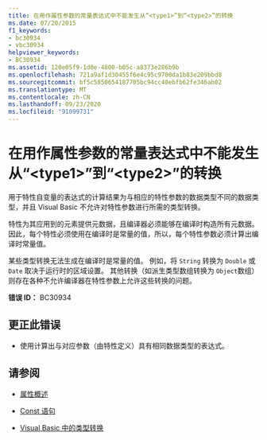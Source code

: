 ```yaml
---
title: 在用作属性参数的常量表达式中不能发生从“<type1>”到“<type2>”的转换
ms.date: 07/20/2015
f1_keywords:
- bc30934
- vbc30934
helpviewer_keywords:
- BC30934
ms.assetid: 120e05f9-1d0e-4800-b05c-a8373e286b9b
ms.openlocfilehash: 721a9af1d30455f6e4c95c9700da1b83e209bbd8
ms.sourcegitcommit: bf5c5850654187705bc94cc40ebfb62fe346ab02
ms.translationtype: MT
ms.contentlocale: zh-CN
ms.lasthandoff: 09/23/2020
ms.locfileid: "91099731"
---
```

# <a name="conversion-from-type1-to-type2-cannot-occur-in-a-constant-expression-used-as-an-argument-to-an-attribute"></a>在用作属性参数的常量表达式中不能发生从“\<type1>”到“\<type2>”的转换

用于特性自变量的表达式的计算结果为与相应的特性参数的数据类型不同的数据类型，并且 Visual Basic 不允许对特性参数进行所需的类型转换。  
  
 特性为其应用到的元素提供元数据，且编译器必须能够在编译时构造所有元数据。 因此，每个特性必须使用在编译时是常量的值，所以，每个特性参数必须计算出编译时常量值。  
  
 某些类型转换无法生成在编译时是常量的值。 例如，将 `String` 转换为 `Double` 或 `Date` 取决于运行时的区域设置。 其他转换（如派生类型数组转换为 `Object`数组）则存在各种不允许编译器在特性参数上允许这些转换的问题。  
  
 **错误 ID：** BC30934  
  
## <a name="to-correct-this-error"></a>更正此错误  
  
- 使用计算出与对应参数（由特性定义）具有相同数据类型的表达式。  
  
## <a name="see-also"></a>请参阅

- [属性概述](../programming-guide/concepts/attributes/index.md)

- [Const 语句](../language-reference/statements/const-statement.md)
- [Visual Basic 中的类型转换](../programming-guide/language-features/data-types/type-conversions.md)

